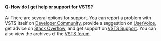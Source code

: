 

#### Q: How do I get help or support for VSTS?

A:	There are several options for support. You can report a problem with VSTS itself on [Developer Community](https://developercommunity.visualstudio.com/spaces/21/index.html), provide a suggestion on [UserVoice](https://visualstudio.uservoice.com/forums/330519-team-services), get advice on [Stack Overflow](https://stackoverflow.com/questions/tagged/vs-team-services), and get support on [VSTS Support](https://visualstudio.microsoft.com/team-services/support). You can also view the archives of the [VSTS forum](https://social.msdn.microsoft.com/Forums/en-us/home?forum=TFService).
